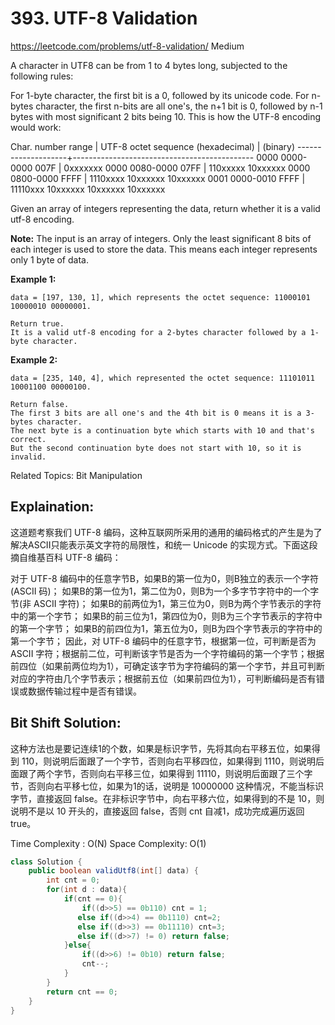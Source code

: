 # 393. UTF-8 Validation
<https://leetcode.com/problems/utf-8-validation/>
Medium

A character in UTF8 can be from 1 to 4 bytes long, subjected to the following rules:

For 1-byte character, the first bit is a 0, followed by its unicode code.
For n-bytes character, the first n-bits are all one's, the n+1 bit is 0, followed by n-1 bytes with most significant 2 bits being 10.
This is how the UTF-8 encoding would work:

   Char. number range  |        UTF-8 octet sequence
      (hexadecimal)    |              (binary)
   --------------------+---------------------------------------------
   0000 0000-0000 007F | 0xxxxxxx
   0000 0080-0000 07FF | 110xxxxx 10xxxxxx
   0000 0800-0000 FFFF | 1110xxxx 10xxxxxx 10xxxxxx
   0001 0000-0010 FFFF | 11110xxx 10xxxxxx 10xxxxxx 10xxxxxx

Given an array of integers representing the data, return whether it is a valid utf-8 encoding.

**Note:**
The input is an array of integers. Only the least significant 8 bits of each integer is used to store the data. This means each integer represents only 1 byte of data.

**Example 1:**

    data = [197, 130, 1], which represents the octet sequence: 11000101 10000010 00000001.

    Return true.
    It is a valid utf-8 encoding for a 2-bytes character followed by a 1-byte character.

**Example 2:**

    data = [235, 140, 4], which represented the octet sequence: 11101011 10001100 00000100.

    Return false.
    The first 3 bits are all one's and the 4th bit is 0 means it is a 3-bytes character.
    The next byte is a continuation byte which starts with 10 and that's correct.
    But the second continuation byte does not start with 10, so it is invalid.

Related Topics: Bit Manipulation

## Explaination: 
这道题考察我们 UTF-8 编码，这种互联网所采用的通用的编码格式的产生是为了解决ASCII只能表示英文字符的局限性，和统一 Unicode 的实现方式。下面这段摘自维基百科 UTF-8 编码：

对于 UTF-8 编码中的任意字节B，如果B的第一位为0，则B独立的表示一个字符(ASCII 码)；
如果B的第一位为1，第二位为0，则B为一个多字节字符中的一个字节(非 ASCII 字符)；
如果B的前两位为1，第三位为0，则B为两个字节表示的字符中的第一个字节；
如果B的前三位为1，第四位为0，则B为三个字节表示的字符中的第一个字节；
如果B的前四位为1，第五位为0，则B为四个字节表示的字符中的第一个字节；
因此，对 UTF-8 编码中的任意字节，根据第一位，可判断是否为 ASCII 字符；根据前二位，可判断该字节是否为一个字符编码的第一个字节；根据前四位（如果前两位均为1），可确定该字节为字符编码的第一个字节，并且可判断对应的字符由几个字节表示；根据前五位（如果前四位为1），可判断编码是否有错误或数据传输过程中是否有错误。

## Bit Shift Solution: 

这种方法也是要记连续1的个数，如果是标识字节，先将其向右平移五位，如果得到 110，则说明后面跟了一个字节，否则向右平移四位，如果得到 1110，则说明后面跟了两个字节，否则向右平移三位，如果得到 11110，则说明后面跟了三个字节，否则向右平移七位，如果为1的话，说明是 10000000 这种情况，不能当标识字节，直接返回 false。在非标识字节中，向右平移六位，如果得到的不是 10，则说明不是以 10 开头的，直接返回 false，否则 cnt 自减1，成功完成遍历返回 true。

Time Complexity : O(N)
Space Complexity: O(1)

```java
class Solution {
    public boolean validUtf8(int[] data) {
        int cnt = 0;
        for(int d : data){
            if(cnt == 0){
                if((d>>5) == 0b110) cnt = 1;
               else if((d>>4) == 0b1110) cnt=2;
               else if((d>>3) == 0b11110) cnt=3;
               else if((d>>7) != 0) return false;
            }else{
                if((d>>6) != 0b10) return false;
                cnt--;
            }
        }
        return cnt == 0;
    }
}
```